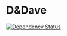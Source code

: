 # D&Dave
[![Dependency Status](https://www.versioneye.com/user/projects/55af829f386562001800006e/badge.svg?style=flat)](https://www.versioneye.com/user/projects/55af829f386562001800006e)